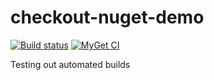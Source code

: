 # checkout-nuget-demo

[![Build status](https://ci.appveyor.com/api/projects/status/63np1jm2ne6a6seh/branch/master?svg=true)](https://ci.appveyor.com/project/ben-foster-cko/checkout-nuget-demo/branch/master)
[![MyGet CI](https://img.shields.io/myget/ben-foster-cko/v/NugetDemo.svg)](http://myget.org/gallery/ben-foster-cko)

Testing out automated builds